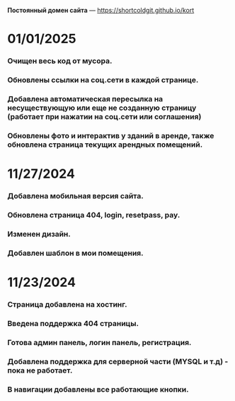 **Постоянный домен сайта** — https://shortcoldgit.github.io/kort

# 01/01/2025
### Очищен весь код от мусора.
### Обновлены ссылки на соц.сети в каждой странице.
### Добавлена автоматическая пересылка на несуществующую или еще не созданную страницу (работает при нажатии на соц.сети или соглашения)
### Обновлены фото и интерактив у зданий в аренде, также обновлена страница текущих арендных помещений.

# 11/27/2024
### Добавлена мобильная версия сайта.
### Обновлена страница 404, login, resetpass, pay.
### Изменен дизайн.
### Добавлен шаблон в мои помещения.

# 11/23/2024
### Страница добавлена на хостинг.
### Введена поддержка 404 страницы.
### Готова админ панель, логин панель, регистрация.
### Добавлена поддержка для серверной части (MYSQL и т.д) - пока не работает.
### В навигации добавлены все работающие кнопки.
